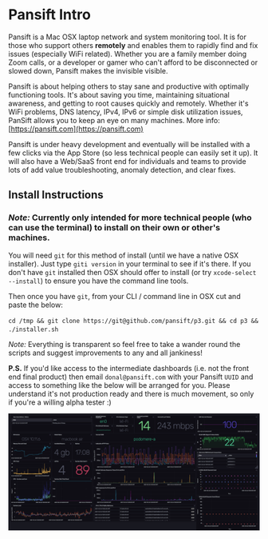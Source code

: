 # Pansift Intro 

Pansift is a Mac OSX laptop network and system monitoring tool. It is for those who support others **remotely** and enables them to rapidly find and fix issues (especially WiFi related). Whether you are a family member doing Zoom calls, or a developer or gamer who can't afford to be disconnected or slowed down, Pansift makes the invisible visible.

Pansift is about helping others to stay sane and productive with optimally functioning tools. It's about saving you time, maintaining situational awareness, and getting to root causes quickly and remotely. Whether it's WiFi problems, DNS latency, IPv4, IPv6 or simple disk utilization issues, PanSift allows you to keep an eye on many machines. More info: [https://pansift.com](https://pansift.com) 
 
Pansift is under heavy development and eventually will be installed with a few clicks via the App Store (so less technical people can easily set it up). It will also have a Web/SaaS front end for individuals and teams to provide lots of add value troubleshooting, anomaly detection, and clear fixes.

## Install Instructions

### *Note:* Currently only intended for more technical people (who can use the terminal) to install on their own or other's machines.

You will need `git` for this method of install (until we have a native OSX installer). Just type `giti version` in your terminal to see if it's there. If you don't have `git` installed then OSX should offer to install (or try `xcode-select --install`) to ensure you have the command line tools.

Then once you have `git`, from your CLI / command line in OSX cut and paste the below:

`cd /tmp && git clone https://git@github.com/pansift/p3.git && cd p3 && ./installer.sh`

*Note:* Everything is transparent so feel free to take a wander round the scripts and suggest improvements to any and all jankiness!

**P.S.** If you'd like access to the intermediate dashboards (i.e. not the front end final product) then email `donal@pansift.com` with your Pansift `UUID` and access to something like the below will be arranged for you. Please understand it's not production ready and there is much movement, so only if you're a willing alpha tester :)

![Intermediate Dashboard](https://github.com/pansift/p3/blob/main/Images/publicity_cap_v1.png?raw=true)

